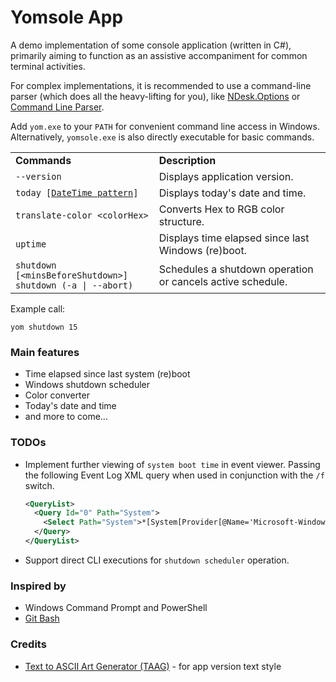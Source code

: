 # Yomsole App

A demo implementation of some console application (written in C#), primarily aiming to function as an assistive accompaniment for common terminal activities.

For complex implementations, it is recommended to use a command-line parser (which does all the heavy-lifting for you), 
like [NDesk.Options](https://nuget.org/packages/NDesk.Options/) or [Command Line Parser](https://archive.codeplex.com/?p=commandline).

Add `yom.exe` to your `PATH` for convenient command line access in Windows. Alternatively, `yomsole.exe` is also directly executable for basic commands.

<table>
	<tr>
		<td><strong>Commands<strong></td>
		<td><strong>Description</strong></td>
	</tr>
	<tr>
		<td><code>--version</code></td>
		<td>Displays application version.</td>
	</tr>
	<tr>
		<td>
			<code>today [<a href="https://msdn.microsoft.com/en-us/library/az4se3k1(v=vs.85).aspx" target="_blank">DateTime pattern</a>]</code>
		</td>
		<td>Displays today's date and time.</td>
	</tr>
    <tr>
		<td><code>translate-color &lt;colorHex&gt;</code></td>
		<td>Converts Hex to RGB color structure.</td>
	</tr>
	<tr>
		<td><code>uptime</code></td>
		<td>Displays time elapsed since last Windows (re)boot.</td>
	</tr>
	<tr>
		<td>
			<code>shutdown [&lt;minsBeforeShutdown&gt;]</code><br>
            <code>shutdown (-a | --abort)</code>
		</td>
		<td>Schedules a shutdown operation or cancels active schedule.</td>
	</tr>
</table>

Example call:
```batch
yom shutdown 15
```

### Main features

 - Time elapsed since last system (re)boot
 - Windows shutdown scheduler
 - Color converter
 - Today's date and time
 - and more to come...

### TODOs
 - Implement further viewing of `system boot time` in event viewer. Passing the following Event Log XML query when used in conjunction with the `/f` switch.
	```xml
	<QueryList>
	  <Query Id="0" Path="System">
	    <Select Path="System">*[System[Provider[@Name='Microsoft-Windows-Winlogon'] and (EventID=7001) and TimeCreated[timediff(@SystemTime) &lt;= 43200000]]]</Select>
	  </Query>
	</QueryList>
	```
 - Support direct CLI executions for `shutdown scheduler` operation.

### Inspired by
- Windows Command Prompt and PowerShell
- [Git Bash](https://git-scm.com)

### Credits
- [Text to ASCII Art Generator (TAAG)](http://patorjk.com/software/taag) - for app version text style